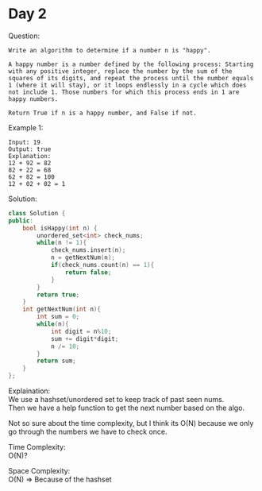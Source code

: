 # Day 2

Question: 
```
Write an algorithm to determine if a number n is "happy".

A happy number is a number defined by the following process: Starting with any positive integer, replace the number by the sum of the squares of its digits, and repeat the process until the number equals 1 (where it will stay), or it loops endlessly in a cycle which does not include 1. Those numbers for which this process ends in 1 are happy numbers.

Return True if n is a happy number, and False if not.
```

Example 1:
```
Input: 19
Output: true
Explanation: 
12 + 92 = 82
82 + 22 = 68
62 + 82 = 100
12 + 02 + 02 = 1
```



Solution: 

```cpp
class Solution {
public:
    bool isHappy(int n) {
        unordered_set<int> check_nums;
        while(n != 1){
            check_nums.insert(n);
            n = getNextNum(n);
            if(check_nums.count(n) == 1){
                return false;
            }
        }
        return true;
    }
    int getNextNum(int n){
        int sum = 0;
        while(n){
            int digit = n%10;
            sum += digit*digit;
            n /= 10;
        }
        return sum;
    }
};
```

Explaination:  
We use a hashset/unordered set to keep track of past seen nums.  
Then we have a help function to get the next number based on the algo.  

Not so sure about the time complexity, but I think its O(N) because we only go through the numbers we have to check once.  

Time Complexity:  
O(N)?  

Space Complexity:  
O(N) => Because of the hashset  
